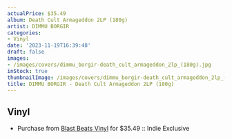 ```yaml
---
actualPrice: $35.49
album: Death Cult Armageddon 2LP (180g)
artist: DIMMU BORGIR
categories:
- Vinyl
date: '2023-11-19T16:39:48'
draft: false
images:
- /images/covers/dimmu_borgir-death_cult_armageddon_2lp_(180g).jpg
inStock: true
thumbnailImage: /images/covers/dimmu_borgir-death_cult_armageddon_2lp_(180g)-thumb.jpg
title: DIMMU BORGIR - Death Cult Armageddon 2LP (180g)
---
```


## Vinyl
* Purchase from [Blast Beats Vinyl](https://blastbeatsvinyl.com/products/dimmu-borgir-death-cult-armageddon-2lp-180g-indie-exclusive) for $35.49 :: Indie Exclusive
